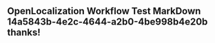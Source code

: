 <properties
ms.topic="hero-topic"
ms.test1="hero-topic"
ms.test2="test"/>

## OpenLocalization Workflow Test MarkDown 14a5843b-4e2c-4644-a2b0-4be998b4e20b thanks!
